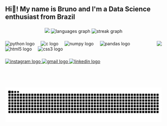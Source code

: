 <h2 align="left">Hi👋! My name is Bruno and I'm a Data Science enthusiast from Brazil</h2>

###


<div align="center">
  <img src= "https://github-readme-stats.vercel.app/api?username=eubrunoo&show_icons=true&include_all_commits=true&count_private=true&theme=codeSTACKr&hide_border=true" height="170" />
  <img src="https://github-readme-stats.vercel.app/api/top-langs?username=eubrunoo&locale=en&hide_title=false&layout=compact&count_private=true&card_width=320&langs_count=5&theme=codeSTACKr&hide_border=true" height="170" alt="languages graph"  />
  <img src="https://streak-stats.demolab.com?user=eubrunoo&locale=en&mode=weekly&theme=codeSTACKr&hide_border=true&border_radius=5" height="170" alt="streak graph"  />
</div>

###

<img align="right" height="150" src="https://media3.giphy.com/media/v1.Y2lkPTc5MGI3NjExYzJwOWk4Z2k0YXZ2dnU0a2p5aWlwNzNtN3pkOXJyeTF2bWszcDFmZiZlcD12MV9pbnRlcm5hbF9naWZfYnlfaWQmY3Q9Zw/50fuVHMGUVszu/giphy.webp"  />

###

<div align="left">
  <img src="https://cdn.jsdelivr.net/gh/devicons/devicon/icons/python/python-original.svg" height="40" alt="python logo"  />
  <img width="12" />
  <img src="https://cdn.jsdelivr.net/gh/devicons/devicon/icons/c/c-original.svg" height="40" alt="c logo"  />
  <img width="12" />
  <img src="https://cdn.jsdelivr.net/gh/devicons/devicon/icons/numpy/numpy-original.svg" height="40" alt="numpy logo"  />
  <img width="12" />
  <img src="https://cdn.jsdelivr.net/gh/devicons/devicon/icons/pandas/pandas-original.svg" height="40" alt="pandas logo"  />
  <img width="12" />
  <img src="https://cdn.jsdelivr.net/gh/devicons/devicon/icons/html5/html5-original.svg" height="40" alt="html5 logo"  />
  <img width="12" />
  <img src="https://cdn.jsdelivr.net/gh/devicons/devicon/icons/css3/css3-original.svg" height="40" alt="css3 logo"  />
</div>

###

<div align="left">
  <a href="https://www.instagram.com/eubruno.bm/" target="_blank">
    <img src="https://img.shields.io/static/v1?message=Instagram&logo=instagram&label=&color=E4405F&logoColor=white&labelColor=&style=for-the-badge" height="35" alt="instagram logo"  />
  </a>
  <a href="mailto:moreirabcf04@gmail.com" target="_blank">
    <img src="https://img.shields.io/static/v1?message=Gmail&logo=gmail&label=&color=D14836&logoColor=white&labelColor=&style=for-the-badge" height="35" alt="gmail logo"  />
  </a>
  <a href="https://www.linkedin.com/in/eubrunobm/" target="_blank">
    <img src="https://img.shields.io/static/v1?message=LinkedIn&logo=linkedin&label=&color=0077B5&logoColor=white&labelColor=&style=for-the-badge" height="35" alt="linkedin logo"  />
  </a>
</div>

###

<br clear="both">

<img src="https://raw.githubusercontent.com/eubrunoo/eubrunoo/output/snake.svg" alt="Snake animation" />

###
